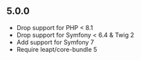 5.0.0
-----

* Drop support for PHP < 8.1
* Drop support for Symfony < 6.4 & Twig 2
* Add support for Symfony 7
* Require leapt/core-bundle 5
